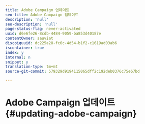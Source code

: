 ```yaml
---
title: Adobe Campaign 업데이트
seo-title: Adobe Campaign 업데이트
description: 'null'
seo-description: 'null'
page-status-flag: never-activated
uuid: d6e6fe26-8cdb-4484-9059-ba853d40187e
contentOwner: sauviat
discoiquuid: dc225a28-fc6c-4d54-b1f2-c1619ad03ab6
iscontainer: true
index: y
internal: n
snippet: y
translation-type: tm+mt
source-git-commit: 579329d9194115065dff2c192deb0376c75e67bd

---
```



# Adobe Campaign 업데이트{#updating-adobe-campaign}

